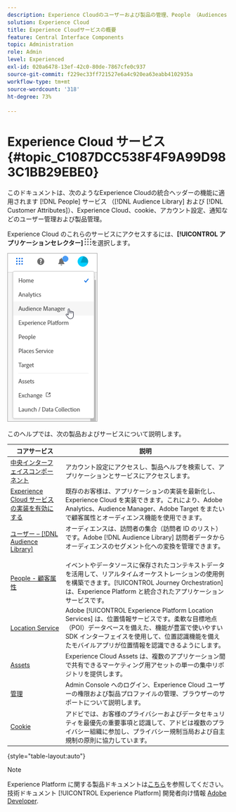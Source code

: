 ```yaml
---
description: Experience Cloudのユーザーおよび製品の管理、People （Audiences と顧客属性）、Journey Orchestration、オファー、Places、Experience Platformおよび Mobile Services について説明します。
solution: Experience Cloud
title: Experience Cloudサービスの概要
feature: Central Interface Components
topic: Administration
role: Admin
level: Experienced
exl-id: 020a6478-13ef-42c0-80de-7867cfe0c937
source-git-commit: f229ec33ff721527e6a4c920ea63eabb4102935a
workflow-type: tm+mt
source-wordcount: '318'
ht-degree: 73%

---
```


# Experience Cloud サービス {#topic_C1087DCC538F4F9A99D983C1BB29EBE0}

このドキュメントは、次のようなExperience Cloudの統合ヘッダーの機能に適用されます [!DNL People] サービス （[!DNL Audience Library] および [!DNL Customer Attributes]）、Experience Cloud、cookie、アカウント設定、通知などのユーザー管理および製品管理。

Experience Cloud のこれらのサービスにアクセスするには、**[!UICONTROL アプリケーションセレクター]**
![サービスセレクター](assets/menu-icon.png)を選択します。

![Experience Cloud サービス](assets/platform-core-services.png)

このヘルプでは、次の製品およびサービスについて説明します。

| コアサービス | 説明 |
|--- |--- |
| [中央インターフェイスコンポーネント](experience-cloud.md) | アカウント設定にアクセスし、製品ヘルプを検索して、アプリケーションとサービスにアクセスします。 |
| [Experience Cloud サービスの実装を有効にする](core-services.md) | 既存のお客様は、アプリケーションの実装を最新化し、Experience Cloud を実装できます。これにより、Adobe Analytics、Audience Manager、Adobe Target をまたいで顧客属性とオーディエンス機能を使用できます。 |
| [ユーザー –  [!DNL Audience Library]](audience-library.md) | オーディエンスは、訪問者の集合（訪問者 ID のリスト）です。Adobe [!DNL Audience Library] 訪問者データからオーディエンスのセグメント化への変換を管理できます。   |
| [People - 顧客属性](attributes.md) | イベントやデータソースに保存されたコンテキストデータを活用して、リアルタイムオーケストレーションの使用例を構築できます。[!UICONTROL Journey Orchestration] は、Experience Platform と統合されたアプリケーションサービスです。 |
| [Location Service](https://experienceleague.adobe.com/docs/places/using/home.html?lang=ja) | Adobe [!UICONTROL Experience Platform Location Services] は、位置情報サービスです。柔軟な目標地点（POI）データベースを備えた、機能が豊富で使いやすい SDK インターフェイスを使用して、位置認識機能を備えたモバイルアプリが位置情報を認識できるようにします。 |
| [Assets](experience-cloud-assets.md) | Experience Cloud Assets は、複数のアプリケーション間で共有できるマーケティング用アセットの単一の集中リポジトリを提供します。 |
| [管理](admin-getting-started.md) | Admin Console へのログイン、Experience Cloud ユーザーの権限および製品プロファイルの管理、ブラウザーのサポートについて説明します。 |
| [Cookie](cookies-privacy.md) | アドビでは、お客様のプライバシーおよびデータセキュリティを最優先の重要事項と認識して、アドビは複数のプライバシー組織に参加し、プライバシー規制当局および自主規制の原則に協力しています。 |

{style="table-layout:auto"}

>[!NOTE]
>
>Experience Platform に関する製品ドキュメントは[こちら](https://experienceleague.adobe.com/docs/experience-platform/landing/home.html?lang=ja)を参照してください。技術ドキュメント [!UICONTROL Experience Platform] 開発者向け情報 [Adobe Developer](https://developer.adobe.com/apis).
